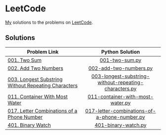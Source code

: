 # LeetCode
[My](https://leetcode.com/yashketkar/) solutions to the problems on [LeetCode](https://leetcode.com/).

## Solutions
| Problem Link        | Python Solution           |
| ------------- |:-------------:|
| [001. Two Sum](https://leetcode.com/problems/two-sum/description/)      | [001-two-sum.py](/Python/001-two-sum.py) |
| [002. Add Two Numbers](https://leetcode.com/problems/add-two-numbers/description/)      | [002-add-two-numbers.py](/Python/002-add-two-numbers.py) |
| [003. Longest Substring Without Repeating Characters](https://leetcode.com/problems/longest-substring-without-repeating-characters/description/)      | [003-longest-substring-without-repeating-characters.py](/Python/003-longest-substring-without-repeating-characters.py) |
| [011. Container With Most Water](https://leetcode.com/problems/container-with-most-water/description/)      | [011-container-with-most-water.py](/Python/011-container-with-most-water.py) |
| [017. Letter Combinations of a Phone Number](https://leetcode.com/problems/letter-combinations-of-a-phone-number/description/)      | [017-letter-combinations-of-a-phone-number.py](/Python/017-letter-combinations-of-a-phone-number.py) |
| [401. Binary Watch](https://leetcode.com/problems/binary-watch/description/)      | [401-binary-watch.py](/Python/401-binary-watch.py) |

